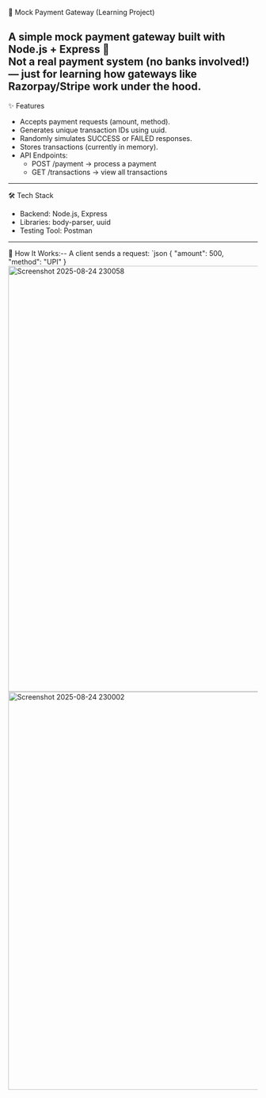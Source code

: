 🏦 Mock Payment Gateway (Learning Project)

A simple mock payment gateway built with Node.js + Express 🚀  
Not a real payment system (no banks involved!) — just for learning how gateways like Razorpay/Stripe work under the hood.  
---
✨ Features
- Accepts payment requests (amount, method).
- Generates unique transaction IDs using uuid.
- Randomly simulates SUCCESS or FAILED responses.
- Stores transactions (currently in memory).
- API Endpoints:
  - POST /payment → process a payment
  - GET /transactions → view all transactions
---
🛠️ Tech Stack
- Backend: Node.js, Express
- Libraries: body-parser, uuid
- Testing Tool: Postman
---
📌 How It Works:--
 A client sends a request:
   `json
   {
     "amount": 500,
     "method": "UPI"
   }
<img width="1441" height="860" alt="Screenshot 2025-08-24 230058" src="https://github.com/user-attachments/assets/7dca14c3-79e6-4f35-9355-2484951b9f46" />
<img width="1439" height="804" alt="Screenshot 2025-08-24 230002" src="https://github.com/user-attachments/assets/a39652ed-a924-4014-8d68-eba5d66cf2c0" />
